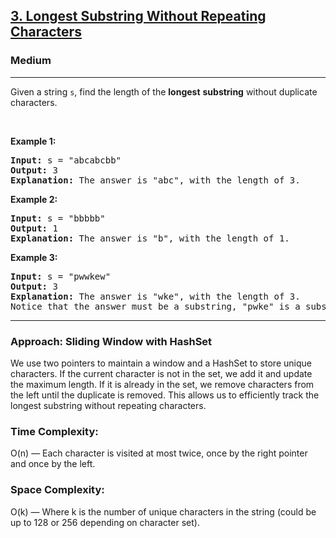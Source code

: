 <h2><a href="https://leetcode.com/problems/longest-substring-without-repeating-characters">3. Longest Substring Without Repeating Characters</a></h2><h3>Medium</h3><hr><p>Given a string <code>s</code>, find the length of the <strong>longest</strong> <span data-keyword="substring-nonempty"><strong>substring</strong></span> without duplicate characters.</p>

<p>&nbsp;</p>
<p><strong class="example">Example 1:</strong></p>

<pre>
<strong>Input:</strong> s = &quot;abcabcbb&quot;
<strong>Output:</strong> 3
<strong>Explanation:</strong> The answer is &quot;abc&quot;, with the length of 3.
</pre>

<p><strong class="example">Example 2:</strong></p>

<pre>
<strong>Input:</strong> s = &quot;bbbbb&quot;
<strong>Output:</strong> 1
<strong>Explanation:</strong> The answer is &quot;b&quot;, with the length of 1.
</pre>

<p><strong class="example">Example 3:</strong></p>

<pre>
<strong>Input:</strong> s = &quot;pwwkew&quot;
<strong>Output:</strong> 3
<strong>Explanation:</strong> The answer is &quot;wke&quot;, with the length of 3.
Notice that the answer must be a substring, &quot;pwke&quot; is a subsequence and not a substring.
</pre>

<hr>

<h3>Approach: Sliding Window with HashSet</h3>
<p>We use two pointers to maintain a window and a HashSet to store unique characters. If the current character is not in the set, we add it and update the maximum length. If it is already in the set, we remove characters from the left until the duplicate is removed. This allows us to efficiently track the longest substring without repeating characters.</p>

<h3>Time Complexity:</h3>
<p>O(n) — Each character is visited at most twice, once by the right pointer and once by the left.</p>

<h3>Space Complexity:</h3>
<p>O(k) — Where k is the number of unique characters in the string (could be up to 128 or 256 depending on character set).</p>
